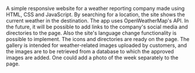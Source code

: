 A simple responsive website for a weather reporting company made using HTML, CSS and JavaScript. By searching for a location, 
the site shows the current weather in the destination. The app uses 
OpenWeatherMap's API. In the future, it will be possible to add links 
to the company's social media and directories to the page. Also the site's language change 
functionality is possible to implement. The icons and directories are ready on the page.
The gallery is intended for weather-related images uploaded by customers, and the images 
are to be retrieved from a database to which the approved images are added. One could add 
a photo of the week separately to the page.
